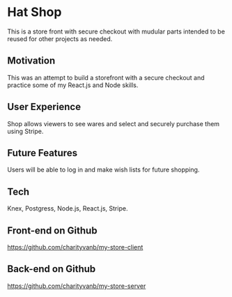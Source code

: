 # Hat Shop

This is a store front with secure checkout with mudular parts intended to be reused for other projects as needed.

## Motivation

This was an attempt to build a storefront with a secure checkout and practice some of my React.js and Node skills.

## User Experience

Shop allows viewers to see wares and select and securely purchase them using Stripe.

## Future Features

Users will be able to log in and make wish lists for future shopping.

## Tech

Knex, Postgress, Node.js, React.js, Stripe.

## Front-end on Github

https://github.com/charityvanb/my-store-client

## Back-end on Github

https://github.com/charityvanb/my-store-server



